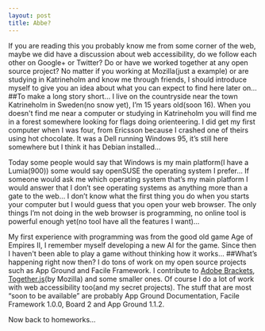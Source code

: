 ```yaml
---
layout: post
title: Abbe?
---
```

If you are reading this you probably know me from some corner of the web, maybe we did have a discussion about web accessibility, do we follow each other on Google+ or Twitter? Do or have we worked together at any open source project? No matter if you working at Mozilla(just a example) or are studying in Katrineholm and know me through friends, I should introduce myself to give you an idea about what you can expect to find here later on…
##To make a long story short…
I live on the countryside near the town Katrineholm in Sweden(no snow yet), I’m 15 years old(soon 16). When you doesn't find me near a computer or studying in Katrineholm you will find me in a forest somewhere looking for flags doing orienteering. I did get my first computer when I was four, from Ericsson because I crashed one of theirs using hot chocolate. It was a Dell running Windows 95, it’s still here somewhere but I think it has Debian installed… 

Today some people would say that Windows is my main platform(I have a Lumia(900)) some would say openSUSE the operating system I prefer… If someone would ask me which operating system that’s my main platform I would answer that I don’t see operating systems as anything more than a gate to the web… I don’t know what the first thing you do when you starts your computer but I would guess that you open your web browser. The only things I’m not doing in the web browser is programming, no online tool is powerful enough yet(no tool have all the features I want)…

My first experience with programming was from the good old game Age of Empires II, I remember myself developing a new AI for the game. Since then I haven't been able to play a game without thinking how it works… 
##What’s happening right now then?
I do tons of work on my open source projects such as App Ground and Facile Framework. I contribute to [Adobe Brackets][1], [Together.js][2](by Mozilla) and some smaller ones. Of course I do a lot of work with web accessibility too(and my secret projects). The stuff that are most “soon to be available” are probably App Ground Documentation, Facile Framework 1.0.0, Board 2 and App Ground 1.1.2.

Now back to homeworks...

[1]: http://brackets.io
[2]: https://togetherjs.com
